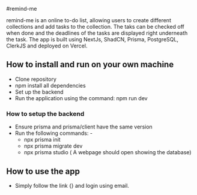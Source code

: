#remind-me

remind-me is an online to-do list, allowing users to create different collections and add tasks to the collection. The taks can be checked off when done and the deadlines of the tasks are displayed right underneath the task. The app is built using NextJs, ShadCN, Prisma, PostgreSQL, ClerkJS and deployed on Vercel.

## How to install and run on your own machine

- Clone repository
- npm install all dependencies
- Set up the backend
- Run the application using the command: npm run dev

### How to setup the backend
- Ensure prisma and prisma/client have the same version
- Run the following commands: -
  - npx prisma init
  - npx prisma migrate dev
  - npx prisma studio ( A webpage should open showing the database)
 

## How to use the app

- Simply follow the link {} and login using email.

